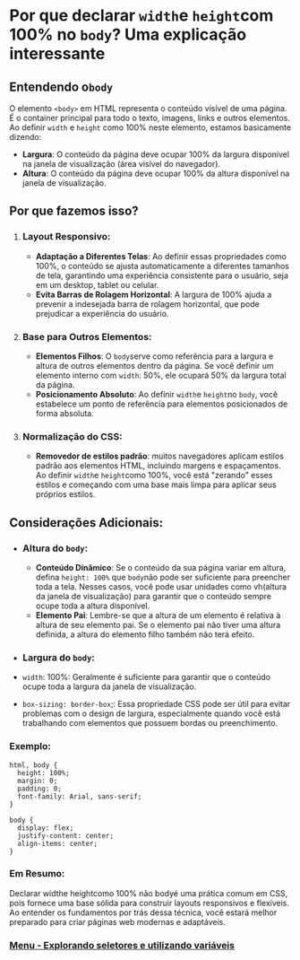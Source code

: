 # Por que declarar `width`e `height`com 100% no `body`? Uma explicação interessante

## Entendendo o`body`

O elemento `<body>` em HTML representa o conteúdo visível de uma página. É o container principal para todo o texto, imagens, links e outros elementos. Ao definir `width` e `height` como 100% neste elemento, estamos basicamente dizendo:

- **Largura**: O conteúdo da página deve ocupar 100% da largura disponível na janela de visualização (área visível do navegador).
- **Altura**: O conteúdo da página deve ocupar 100% da altura disponível na janela de visualização.

## Por que fazemos isso?

1. ### Layout Responsivo:

    - **Adaptação a Diferentes Telas**: Ao definir essas propriedades como 100%, o conteúdo se ajusta automaticamente a diferentes tamanhos de tela, garantindo uma experiência consistente para o usuário, seja em um desktop, tablet ou celular.
    - **Evita Barras de Rolagem Horizontal**: A largura de 100% ajuda a prevenir a indesejada barra de rolagem horizontal, que pode prejudicar a experiência do usuário.

2. ### Base para Outros Elementos:

    - **Elementos Filhos**: O `body`serve como referência para a largura e altura de outros elementos dentro da página. Se você definir um elemento interno com `width`: 50%, ele ocupará 50% da largura total da página.
    - **Posicionamento Absoluto**: Ao definir `width`e `height`no `body`, você estabelece um ponto de referência para elementos posicionados de forma absoluta.

3. ### Normalização do CSS:

    - **Removedor de estilos padrão**: muitos navegadores aplicam estilos padrão aos elementos HTML, incluindo margens e espaçamentos. Ao definir `width`e `height`como 100%, você está "zerando" esses estilos e começando com uma base mais limpa para aplicar seus próprios estilos.

## Considerações Adicionais:

- ### Altura do `body`:

    - **Conteúdo Dinâmico**: Se o conteúdo da sua página variar em altura, defina `height: 100%` que `body`não pode ser suficiente para preencher toda a tela. Nesses casos, você pode usar unidades como vh(altura da janela de visualização) para garantir que o conteúdo sempre ocupe toda a altura disponível.
    - **Elemento Pai**: Lembre-se que a altura de um elemento é relativa à altura de seu elemento pai. Se o elemento pai não tiver uma altura definida, a altura do elemento filho também não terá efeito.

- ### Largura do `body`:

- `width`: 100%: Geralmente é suficiente para garantir que o conteúdo ocupe toda a largura da janela de visualização.
- `box-sizing: border-box`;: Essa propriedade CSS pode ser útil para evitar problemas com o design de largura, especialmente quando você está trabalhando com elementos que possuem bordas ou preenchimento.

### Exemplo:

```
html, body {
  height: 100%;
  margin: 0;
  padding: 0;
  font-family: Arial, sans-serif;
}

body {
  display: flex;
  justify-content: center;
  align-items: center;
}
```

### Em Resumo:

Declarar widthe heightcomo 100% não bodyé uma prática comum em CSS, pois fornece uma base sólida para construir layouts responsivos e flexíveis. Ao entender os fundamentos por trás dessa técnica, você estará melhor preparado para criar páginas web modernas e adaptáveis.

### [Menu - Explorando seletores e utilizando variáveis](./menu.md)